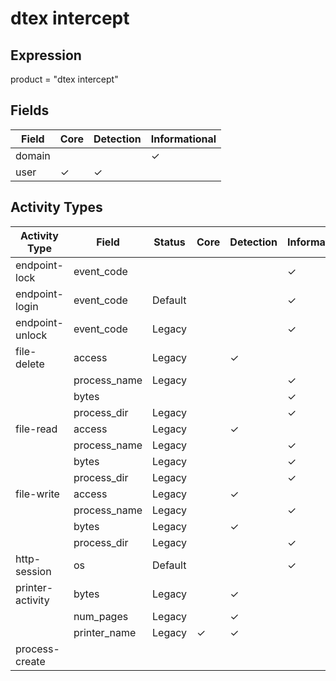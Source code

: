 dtex intercept
==============

Expression
----------

product = "dtex intercept"

Fields
------

| Field  | Core     | Detection | Informational |
| ------ | -------- | --------- | ------------- |
| domain |          |           | &#10003;      |
| user   | &#10003; | &#10003;  |               |

Activity Types
--------------

| Activity Type    | Field        | Status  | Core     | Detection | Informational |
| ---------------- | ------------ | ------- | -------- | --------- | ------------- |
| endpoint-lock    | event_code   |         |          |           | &#10003;      |
| endpoint-login   | event_code   | Default |          |           | &#10003;      |
| endpoint-unlock  | event_code   | Legacy  |          |           | &#10003;      |
| file-delete      | access       | Legacy  |          | &#10003;  |               |
|                  | process_name | Legacy  |          |           | &#10003;      |
|                  | bytes        |         |          |           | &#10003;      |
|                  | process_dir  | Legacy  |          |           | &#10003;      |
| file-read        | access       | Legacy  |          | &#10003;  |               |
|                  | process_name | Legacy  |          |           | &#10003;      |
|                  | bytes        | Legacy  |          |           | &#10003;      |
|                  | process_dir  | Legacy  |          |           | &#10003;      |
| file-write       | access       | Legacy  |          | &#10003;  |               |
|                  | process_name | Legacy  |          |           | &#10003;      |
|                  | bytes        | Legacy  |          | &#10003;  |               |
|                  | process_dir  | Legacy  |          |           | &#10003;      |
| http-session     | os           | Default |          |           | &#10003;      |
| printer-activity | bytes        | Legacy  |          | &#10003;  |               |
|                  | num_pages    | Legacy  |          | &#10003;  |               |
|                  | printer_name | Legacy  | &#10003; | &#10003;  |               |
| process-create   |              |         |          |           |               |

